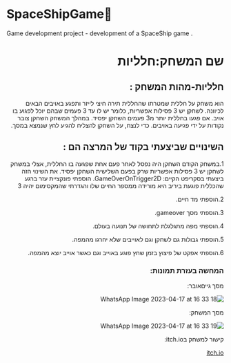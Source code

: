 # SpaceShipGame:rocket:
Game development project - development of a SpaceShip game .
<div dir='rtl' lang='he'>

# שם המשחק:חלליות


## חלליות-מהות המשחק :
הוא משחק על חללית שמטרתו שהחללית תירה חיצי לייזר ותפגע באויבים הבאים לכיוונה. לשחקן יש 3 פסילות אפשריות, כלומר יש לו עד 3 פעמים שבהם יוכל לפגוע בו אויב.
אם פגעו בחללית יותר מ3 פעמים השחקן יפסיד. במהלך המשחק השחקן צובר נקודות על ידי פגיעה באויבים. כדי לנצח, על השחקן להצליח להגיע לחץ שנמצא במסך.

 


## השינויים שביצעתי בקוד של המרצה הם :

1.במשחק הקודם השחקן היה נפסל לאחר פעם אחת שפגעה בו החללית, אצלי במשחק לשחקן יש 3 פסילות אפשריות שרק בפעם השלישית השחקן יפסיד. את השינוי הזה ביצעתי בסקריפט הקיים: GameOverOnTrigger2D. הוספתי פונקציית עזר ברגע שהכללית פוגעת ביריב היא מורידה ממספר החיים שלו והגדרתי שהמקסימום יהיה 3

2.הוספתי מד חיים.
 
3.הוספתי מסך gameover.
 
4.הוספתי מפה מתגלגלת לתחושה של תנועה בעולם.
 
5.הוספתי גבולות גם לשחקן וגם לאוייבים שלא יחרגו מהמפה.
 
6.הוספתי אפקט של פיצוץ בזמן שחץ פוגע באוייב וגם כאשר אוייב יוצא מהמפה.



### המחשה בעזרת תמונות:
 מסך גייםאובר:

 ![WhatsApp Image 2023-04-17 at 16 33 18](https://user-images.githubusercontent.com/73976733/232500075-a40c7094-7a6a-425d-ae6d-a8b2e0d51cfd.jpeg)
 
 מסך המשחק:

 ![WhatsApp Image 2023-04-17 at 16 33 19](https://user-images.githubusercontent.com/73976733/232500081-8fb4b6ce-c07c-41f6-84da-9d425bdf9855.jpeg)
 
קישור למשחק בitch.io: 

 [itch.io](https://gamedevk-g.itch.io/spaceshipgame)

</div>
